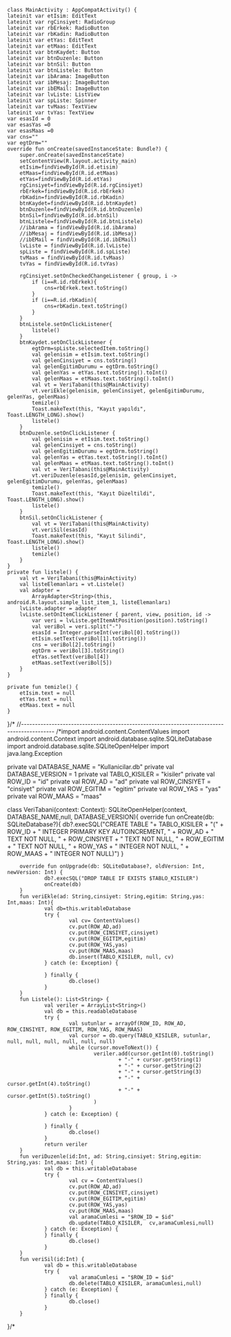     class MainActivity : AppCompatActivity() {
    lateinit var etIsim: EditText
    lateinit var rgCinsiyet: RadioGroup
    lateinit var rbErkek: RadioButton
    lateinit var rbKadin: RadioButton
    lateinit var etYas: EditText
    lateinit var etMaas: EditText
    lateinit var btnKaydet: Button
    lateinit var btnDuzenle: Button
    lateinit var btnSil: Button
    lateinit var btnListele: Button
    lateinit var ibArama: ImageButton
    lateinit var ibMesaj: ImageButton
    lateinit var ibEMail: ImageButton
    lateinit var lvListe: ListView
    lateinit var spListe: Spinner
    lateinit var tvMaas: TextView
    lateinit var tvYas: TextView
    var esasId = 0
    var esasYas =0
    var esasMaas =0
    var cns=""
    var egtDrm=""
    override fun onCreate(savedInstanceState: Bundle?) {
        super.onCreate(savedInstanceState)
        setContentView(R.layout.activity_main)
        etIsim=findViewById(R.id.etisim)
        etMaas=findViewById(R.id.etMaas)
        etYas=findViewById(R.id.etYas)
        rgCinsiyet=findViewById(R.id.rgCinsiyet)
        rbErkek=findViewById(R.id.rbErkek)
        rbKadin=findViewById(R.id.rbKadin)
        btnKaydet=findViewById(R.id.btnKaydet)
        btnDuzenle=findViewById(R.id.btnDuzenle)
        btnSil=findViewById(R.id.btnSil)
        btnListele=findViewById(R.id.btnListele)
        //ibArama = findViewById(R.id.ibArama)
        //ibMesaj = findViewById(R.id.ibMesaj)
        //ibEMail = findViewById(R.id.ibEMail)
        lvListe = findViewById(R.id.lvListe)
        spListe = findViewById(R.id.spListe)
        tvMaas = findViewById(R.id.tvMaas)
        tvYas = findViewById(R.id.tvYas)

        rgCinsiyet.setOnCheckedChangeListener { group, i ->
            if (i==R.id.rbErkek){
                cns=rbErkek.text.toString()
            }
            if (i==R.id.rbKadin){
                cns=rbKadin.text.toString()
            }
        }
        btnListele.setOnClickListener{
            listele()
        }
        btnKaydet.setOnClickListener {
            egtDrm=spListe.selectedItem.toString()
            val gelenisim = etIsim.text.toString()
            val gelenCinsiyet = cns.toString()
            val gelenEgitimDurumu = egtDrm.toString()
            val gelenYas = etYas.text.toString().toInt()
            val gelenMaas = etMaas.text.toString().toInt()
            val vt = VeriTabani(this@MainActivity)
            vt.veriEkle(gelenisim, gelenCinsiyet, gelenEgitimDurumu, gelenYas, gelenMaas)
            temizle()
            Toast.makeText(this, "Kayıt yapıldı", Toast.LENGTH_LONG).show()
            listele()
        }
        btnDuzenle.setOnClickListener {
            val gelenisim = etIsim.text.toString()
            val gelenCinsiyet = cns.toString()
            val gelenEgitimDurumu = egtDrm.toString()
            val gelenYas = etYas.text.toString().toInt()
            val gelenMaas = etMaas.text.toString().toInt()
            val vt = VeriTabani(this@MainActivity)
            vt.veriDuzenle(esasId,gelenisim, gelenCinsiyet, gelenEgitimDurumu, gelenYas, gelenMaas)
            temizle()
            Toast.makeText(this, "Kayıt Düzeltildi", Toast.LENGTH_LONG).show()
            listele()
        }
        btnSil.setOnClickListener {
            val vt = VeriTabani(this@MainActivity)
            vt.veriSil(esasId)
            Toast.makeText(this, "Kayıt Silindi", Toast.LENGTH_LONG).show()
            listele()
            temizle()
        }
    }
    private fun listele() {
        val vt = VeriTabani(this@MainActivity)
        val listeElemanları = vt.Listele()
        val adapter =
            ArrayAdapter<String>(this, android.R.layout.simple_list_item_1, listeElemanları)
        lvListe.adapter = adapter
        lvListe.setOnItemClickListener { parent, view, position, id ->
            var veri = lvListe.getItemAtPosition(position).toString()
            val veriBol = veri.split("-")
            esasId = Integer.parseInt(veriBol[0].toString())
            etIsim.setText(veriBol[1].toString())
            cns = veriBol[2].toString()
            egtDrm = veriBol[3].toString()
            etYas.setText(veriBol[4])
            etMaas.setText(veriBol[5])
        }
    }

    private fun temizle() {
        etIsim.text = null
        etYas.text = null
        etMaas.text = null
    }
}/*
//------------------------------------------------------------------------------------------
/*import android.content.ContentValues
import android.content.Context
import android.database.sqlite.SQLiteDatabase
import android.database.sqlite.SQLiteOpenHelper
import java.lang.Exception

private val DATABASE_NAME = "Kullanicilar.db"
private val DATABASE_VERSION = 1
private val TABLO_KISILER = "kisiler"
private val ROW_ID = "id"
private val ROW_AD = "ad"
private val ROW_CINSIYET = "cinsiyet"
private val ROW_EGITIM = "egitim"
private val ROW_YAS = "yas"
private val ROW_MAAS = "maas"

class VeriTabani(context: Context):
        SQLiteOpenHelper(context, DATABASE_NAME,null, DATABASE_VERSION){
        override fun onCreate(db: SQLiteDatabase?){
        db?.execSQL("CREATE TABLE "+ TABLO_KISILER + "("
                + ROW_ID + " INTEGER PRIMARY KEY AUTOINCREMENT, "
                + ROW_AD + " TEXT NOT NULL, "
                + ROW_CINSIYET + " TEXT NOT NULL, "
                + ROW_EGITIM + " TEXT NOT NULL, "
                + ROW_YAS + " INTEGER NOT NULL, "
                + ROW_MAAS + " INTEGER NOT NULL)")
        }

        override fun onUpgrade(db: SQLiteDatabase?, oldVersion: Int, newVersion: Int) {
                db?.execSQL("DROP TABLE IF EXISTS $TABLO_KISILER")
                onCreate(db)
        }
        fun veriEkle(ad: String,cinsiyet: String,egitim: String,yas: Int,maas: Int){
                val db=this.writableDatabase
                try {
                        val cv= ContentValues()
                        cv.put(ROW_AD,ad)
                        cv.put(ROW_CINSIYET,cinsiyet)
                        cv.put(ROW_EGITIM,egitim)
                        cv.put(ROW_YAS,yas)
                        cv.put(ROW_MAAS,maas)
                        db.insert(TABLO_KISILER, null, cv)
                } catch (e: Exception) {

                } finally {
                        db.close()
                }
        }
        fun Listele(): List<String> {
                val veriler = ArrayList<String>()
                val db = this.readableDatabase
                try {
                        val sutunlar = arrayOf(ROW_ID, ROW_AD, ROW_CINSIYET, ROW_EGITIM, ROW_YAS, ROW_MAAS)
                        val cursor = db.query(TABLO_KISILER, sutunlar, null, null, null, null, null, null)
                        while (cursor.moveToNext()) {
                                veriler.add(cursor.getInt(0).toString()
                                        + "-" + cursor.getString(1)
                                        + "-" + cursor.getString(2)
                                        + "-" + cursor.getString(3)
                                        + "-" + cursor.getInt(4).toString()
                                        + "-" + cursor.getInt(5).toString()
                                )
                        }
                } catch (e: Exception) {

                } finally {
                        db.close()
                }
                return veriler
        }
        fun veriDuzenle(id:Int, ad: String,cinsiyet: String,egitim: String,yas: Int,maas: Int) {
                val db = this.writableDatabase
                try {
                        val cv = ContentValues()
                        cv.put(ROW_AD,ad)
                        cv.put(ROW_CINSIYET,cinsiyet)
                        cv.put(ROW_EGITIM,egitim)
                        cv.put(ROW_YAS,yas)
                        cv.put(ROW_MAAS,maas)
                        val aramaCumlesi = "$ROW_ID = $id"
                        db.update(TABLO_KISILER,  cv,aramaCumlesi,null)
                } catch (e: Exception) {
                } finally {
                        db.close()
                }
        }
        fun veriSil(id:Int) {
                val db = this.writableDatabase
                try {
                        val aramaCumlesi = "$ROW_ID = $id"
                        db.delete(TABLO_KISILER, aramaCumlesi,null)
                } catch (e: Exception) {
                } finally {
                        db.close()
                }
        }
}/*
